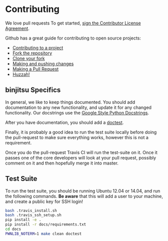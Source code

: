 # Contributing

We love pull requests
To get started, <a href="https://www.clahub.com/agreements/binjitsu/binjitsu">sign the Contributor License Agreement</a>.

Github has a great guide for contributing to open source projects:

- [Contributing to a project](https://guides.github.com/activities/forking/)
- [Fork the repository](https://guides.github.com/activities/forking/#fork)
- [Clone your fork](https://guides.github.com/activities/forking/#clone)
- [Making and pushing changes](https://guides.github.com/activities/forking/#making-changes)
- [Making a Pull Request](https://guides.github.com/activities/forking/#making-a-pull-request)
- [Huzzah!](https://guides.github.com/activities/forking/#huzzah)

## binjitsu Specifics

In general, we like to keep things documented.  You should add documentation to any new functionality, and update it for any changed functionality.  Our docstrings use the [Google Style Python Docstrings](https://sphinxcontrib-napoleon.readthedocs.org/en/latest/example_google.html#example-google).

After you have documentation, you should add a [doctest](https://docs.python.org/2/library/doctest.html).

Finally, it is probably a good idea to run the test suite locally before doing
the pull-request to make sure everything works, however this is not a
requirement.

Once you do the pull-request Travis CI will run the test-suite on it. Once it
passes one of the core developers will look at your pull request, possibly
comment on it and then hopefully merge it into master.

## Test Suite

To run the test suite, you should be running Ubuntu 12.04 or 14.04, and run the following commands.  **Be aware** that this will add a user to your machine, and create a public key for SSH login!

```sh
bash .travis_install.sh
bash .travis_ssh_setup.sh
pip install -e .
pip install -r docs/requirements.txt
cd docs
PWNLIB_NOTERM=1 make clean doctest
```

